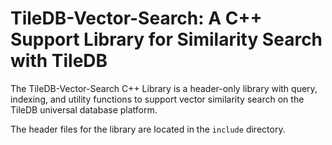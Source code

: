 # TileDB-Vector-Search: A C++ Support Library for Similarity Search with TileDB

The TileDB-Vector-Search C++ Library is a header-only library with query, indexing, and utility functions to support vector similarity search on the TileDB universal database platform.

The header files for the library are located in the `include` directory.
